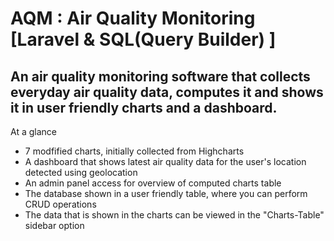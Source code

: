 # AQM : Air Quality Monitoring [Laravel & SQL(Query Builder) ]
## An air quality monitoring software that collects everyday air quality data, computes it and shows it in user friendly charts and a dashboard. 

At a glance 
* 7 modfified charts, initially collected from Highcharts
* A dashboard that shows latest air quality data for the user's location detected using geolocation
* An admin panel access for overview of computed charts table
* The database shown in a user friendly table, where you can perform CRUD operations
* The data that is shown in the charts can be viewed in the "Charts-Table" sidebar option
